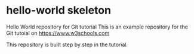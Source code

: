 # hello-world skeleton
Hello World repository for Git tutorial
This is an example repository for the Git tutoial on https://www.w3schools.com

This repository is built step by step in the tutorial.